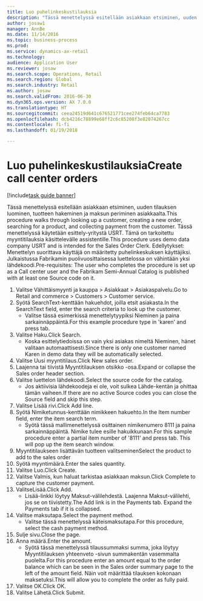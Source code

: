 ```yaml
--- 
title: Luo puhelinkeskustilauksia
description: "Tässä menettelyssä esitellään asiakkaan etsiminen, uuden tilauksen luominen, tuotteen hakeminen ja maksun periminen asiakkaalta."
author: josaw1
manager: AnnBe
ms.date: 11/14/2016
ms.topic: business-process
ms.prod: 
ms.service: dynamics-ax-retail
ms.technology: 
audience: Application User
ms.reviewer: josaw
ms.search.scope: Operations, Retail
ms.search.region: Global
ms.search.industry: Retail
ms.author: josaw
ms.search.validFrom: 2016-06-30
ms.dyn365.ops.version: AX 7.0.0
ms.translationtype: HT
ms.sourcegitcommit: ceea24519d641c676521771cee274feb64ca7783
ms.openlocfilehash: dcb4216c78899e68ff2c6c85208f3e82074267cc
ms.contentlocale: fi-fi
ms.lasthandoff: 01/19/2018

---
```

# <a name="create-call-center-orders"></a><span data-ttu-id="7805e-103">Luo puhelinkeskustilauksia</span><span class="sxs-lookup"><span data-stu-id="7805e-103">Create call center orders</span></span>

[!include[task guide banner](../includes/task-guide-banner.md)]

<span data-ttu-id="7805e-104">Tässä menettelyssä esitellään asiakkaan etsiminen, uuden tilauksen luominen, tuotteen hakeminen ja maksun periminen asiakkaalta.</span><span class="sxs-lookup"><span data-stu-id="7805e-104">This procedure walks through looking up a customer, creating a new order, searching for a product, and collecting payment from the customer.</span></span> <span data-ttu-id="7805e-105">Tässä menettelyssä käytetään esittely-yritystä USRT. Tämä on tarkoitettu myyntitilauksia käsittelevälle assistentille.</span><span class="sxs-lookup"><span data-stu-id="7805e-105">This procedure uses demo data company USRT and is intended for the Sales Order Clerk.</span></span> <span data-ttu-id="7805e-106">Edellytykset: Menettelyn suorittava käyttäjä on määritetty puhelinkeskuksen käyttäjiksi. Julkaistussa Fabrikamin puolivuosittaisessa luettelossa on vähintään yksi lähdekoodi.</span><span class="sxs-lookup"><span data-stu-id="7805e-106">Pre-requisites:  The user who completes the procedure is set up as a Call center user and the Fabrikam Semi-Annual Catalog is published with at least one Source code on it.</span></span>

1. <span data-ttu-id="7805e-107">Valitse Vähittäismyynti ja kauppa > Asiakkaat > Asiakaspalvelu.</span><span class="sxs-lookup"><span data-stu-id="7805e-107">Go to Retail and commerce > Customers > Customer service.</span></span>
2. <span data-ttu-id="7805e-108">Syötä SearchText-kenttään hakuehdot, joilla etsit asiakasta.</span><span class="sxs-lookup"><span data-stu-id="7805e-108">In the SearchText field, enter the search criteria to look up the customer.</span></span>
    * <span data-ttu-id="7805e-109">Valitse tässä esimerkissä menettelytyypiksi Nieminen ja paina sarkainnäppäintä.</span><span class="sxs-lookup"><span data-stu-id="7805e-109">For this example procedure type in 'karen' and press tab.</span></span>  
3. <span data-ttu-id="7805e-110">Valitse Haku.</span><span class="sxs-lookup"><span data-stu-id="7805e-110">Click Search.</span></span>
    * <span data-ttu-id="7805e-111">Koska esittelytiedoissa on vain yksi asiakas nimeltä Nieminen, hänet valitaan automaattisesti.</span><span class="sxs-lookup"><span data-stu-id="7805e-111">Since there is only one customer named Karen in demo data they will be automatically selected.</span></span>  
4. <span data-ttu-id="7805e-112">Valitse Uusi myyntitilaus.</span><span class="sxs-lookup"><span data-stu-id="7805e-112">Click New sales order.</span></span>
5. <span data-ttu-id="7805e-113">Laajenna tai tiivistä Myyntitilauksen otsikko -osa.</span><span class="sxs-lookup"><span data-stu-id="7805e-113">Expand or collapse the Sales order header section.</span></span>
6. <span data-ttu-id="7805e-114">Valitse luettelon lähdekoodi.</span><span class="sxs-lookup"><span data-stu-id="7805e-114">Select the source code for the catalog.</span></span>
    * <span data-ttu-id="7805e-115">Jos aktiivisia lähdekoodeja ei ole, voit sulkea Lähde-kentän ja ohittaa tämän vaiheen.</span><span class="sxs-lookup"><span data-stu-id="7805e-115">If there are no active Source codes you can close the Source field and skip this step.</span></span>  
7. <span data-ttu-id="7805e-116">Valitse Lisää rivi.</span><span class="sxs-lookup"><span data-stu-id="7805e-116">Click Add line.</span></span>
8. <span data-ttu-id="7805e-117">Syötä Nimiketunnus-kenttään nimikkeen hakuehto.</span><span class="sxs-lookup"><span data-stu-id="7805e-117">In the Item number field, enter the item search term.</span></span>
    * <span data-ttu-id="7805e-118">Syötä tässä mallimenettelyssä osittainen nimikenumero 8111 ja paina sarkainnäppäintä. Nimike tulee esille hakuikkunaan.</span><span class="sxs-lookup"><span data-stu-id="7805e-118">For this sample procedure enter a partial item number of '8111' and press tab. This will pop up the item search window.</span></span>  
9. <span data-ttu-id="7805e-119">Myyntitilaukseen lisättävän tuotteen valitseminen</span><span class="sxs-lookup"><span data-stu-id="7805e-119">Select the product to add to the sales order</span></span>
10. <span data-ttu-id="7805e-120">Syötä myyntimäärä.</span><span class="sxs-lookup"><span data-stu-id="7805e-120">Enter the sales quantity.</span></span>
11. <span data-ttu-id="7805e-121">Valitse Luo.</span><span class="sxs-lookup"><span data-stu-id="7805e-121">Click Create.</span></span>
12. <span data-ttu-id="7805e-122">Valitse Valmis, kun haluat tarkistaa asiakkaan maksun.</span><span class="sxs-lookup"><span data-stu-id="7805e-122">Click Complete to capture the customer payment.</span></span>
13. <span data-ttu-id="7805e-123">ValitseLisää.</span><span class="sxs-lookup"><span data-stu-id="7805e-123">Click Add.</span></span>
    * <span data-ttu-id="7805e-124">Lisää-linkki löytyy Maksut-välilehdestä. Laajenna Maksut-välilehti, jos se on tiivistetty.</span><span class="sxs-lookup"><span data-stu-id="7805e-124">The Add link is in the Payments tab. Expand the Payments tab if it is collapsed.</span></span>  
14. <span data-ttu-id="7805e-125">Valitse maksutapa.</span><span class="sxs-lookup"><span data-stu-id="7805e-125">Select the payment method.</span></span>
    * <span data-ttu-id="7805e-126">Valitse tässä menettelyssä käteismaksutapa.</span><span class="sxs-lookup"><span data-stu-id="7805e-126">For this procedure, select the cash payment method.</span></span>  
15. <span data-ttu-id="7805e-127">Sulje sivu.</span><span class="sxs-lookup"><span data-stu-id="7805e-127">Close the page.</span></span>
16. <span data-ttu-id="7805e-128">Anna määrä.</span><span class="sxs-lookup"><span data-stu-id="7805e-128">Enter the amount.</span></span>
    * <span data-ttu-id="7805e-129">Syötä tässä menettelyssä tilaussummaksi summa, joka löytyy Myyntitilauksen yhteenveto -sivun summakentän vasemmalta puolelta.</span><span class="sxs-lookup"><span data-stu-id="7805e-129">For this procedure enter an amount equal to the order balance which can be seen in the Sales order summary page to the left of the amount field.</span></span> <span data-ttu-id="7805e-130">Näin voit määrittää tilauksen kokonaan maksetuksi.</span><span class="sxs-lookup"><span data-stu-id="7805e-130">This will allow you to complete the order as fully paid.</span></span>  
17. <span data-ttu-id="7805e-131">Valitse OK.</span><span class="sxs-lookup"><span data-stu-id="7805e-131">Click OK.</span></span>
18. <span data-ttu-id="7805e-132">Valitse Lähetä.</span><span class="sxs-lookup"><span data-stu-id="7805e-132">Click Submit.</span></span>



